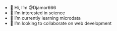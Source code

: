 - 👋 Hi, I’m @Djamor666
- 👀 I’m interested in science
- 🌱 I’m currently learning microdata
- 💞️ I’m looking to collaborate on web development
